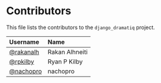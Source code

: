 # Contributors

This file lists the contributors to the `django_dramatiq` project.

| Username | Name |
| :------- | :--- |
| [@rakanalh](https://github.com/rakanalh) | Rakan Alhneiti |
| [@rpkilby](https://github.com/rpkilby) | Ryan P Kilby |
| [@nachopro](https://github.com/nachopro) | nachopro |
